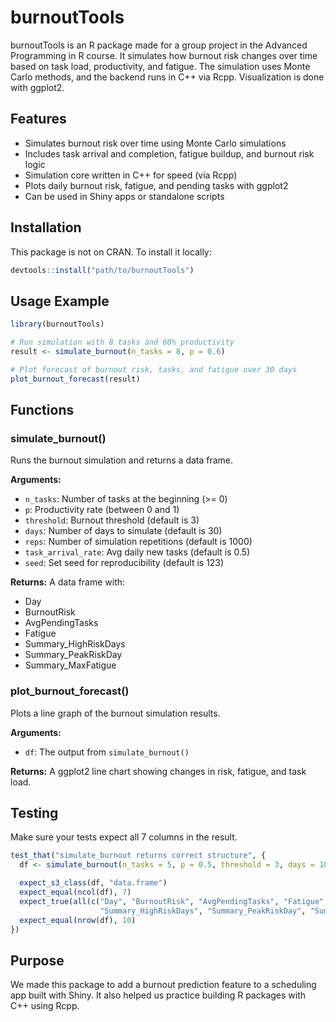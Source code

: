 # burnoutTools

burnoutTools is an R package made for a group project in the Advanced Programming in R course. It simulates how burnout risk changes over time based on task load, productivity, and fatigue. The simulation uses Monte Carlo methods, and the backend runs in C++ via Rcpp. Visualization is done with ggplot2.

## Features

- Simulates burnout risk over time using Monte Carlo simulations
- Includes task arrival and completion, fatigue buildup, and burnout risk logic
- Simulation core written in C++ for speed (via Rcpp)
- Plots daily burnout risk, fatigue, and pending tasks with ggplot2
- Can be used in Shiny apps or standalone scripts

## Installation

This package is not on CRAN. To install it locally:

```r
devtools::install("path/to/burnoutTools")
```

## Usage Example

```r
library(burnoutTools)

# Run simulation with 8 tasks and 60% productivity
result <- simulate_burnout(n_tasks = 8, p = 0.6)

# Plot forecast of burnout risk, tasks, and fatigue over 30 days
plot_burnout_forecast(result)
```

## Functions

### simulate_burnout()
Runs the burnout simulation and returns a data frame.

**Arguments:**
- `n_tasks`: Number of tasks at the beginning (>= 0)
- `p`: Productivity rate (between 0 and 1)
- `threshold`: Burnout threshold (default is 3)
- `days`: Number of days to simulate (default is 30)
- `reps`: Number of simulation repetitions (default is 1000)
- `task_arrival_rate`: Avg daily new tasks (default is 0.5)
- `seed`: Set seed for reproducibility (default is 123)

**Returns:** A data frame with:
- Day
- BurnoutRisk
- AvgPendingTasks
- Fatigue
- Summary_HighRiskDays
- Summary_PeakRiskDay
- Summary_MaxFatigue

### plot_burnout_forecast()
Plots a line graph of the burnout simulation results.

**Arguments:**
- `df`: The output from `simulate_burnout()`

**Returns:** A ggplot2 line chart showing changes in risk, fatigue, and task load.

## Testing

Make sure your tests expect all 7 columns in the result.

```r
test_that("simulate_burnout returns correct structure", {
  df <- simulate_burnout(n_tasks = 5, p = 0.5, threshold = 3, days = 10, reps = 100)

  expect_s3_class(df, "data.frame")
  expect_equal(ncol(df), 7)
  expect_true(all(c("Day", "BurnoutRisk", "AvgPendingTasks", "Fatigue",
                    "Summary_HighRiskDays", "Summary_PeakRiskDay", "Summary_MaxFatigue") %in% colnames(df)))
  expect_equal(nrow(df), 10)
})
```

## Purpose

We made this package to add a burnout prediction feature to a scheduling app built with Shiny. It also helped us practice building R packages with C++ using Rcpp.
